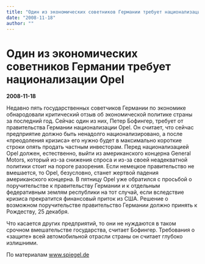 ```yaml
---
title: "Один из экономических советников Германии требует национализации Opel"
date: "2008-11-18"
author: ""
---
```


# Один из экономических советников Германии требует национализации Opel

**2008-11-18** 

Недавно пять государственных советчиков Германии по экономике обнародовали критический отзыв об экономической политике страны за последний год. Сейчас один из них, Петер Бофингер, требует от правительства Германии национализации Opel. Он считает, что сейчас предприятие должно быть ненадолго национализировано, а после «преодоления кризиса» его нужно будет в максимально короткие строки опять продать частным инвесторам. Перед национализацией Opel должен, естественно, выйти из американского концерна General Motors, который из-за снижения спроса и из-за своей неадекватной политики стоит на пороге разорения. Если немецкое правительство не вмешается, то Opel, безусловно, станет жертвой падения американского концерна. В пятницу Opel уже обратился с просьбой о поручительстве к правительству Германии и к отдельным федеративным землям республики на тот случай, если вследствие кризиса прекратится финансовый приток из США. Решение о возможном поручительстве правительство Германии должно принять к Рождеству, 25 декабря.

Что касается других предприятий, то они не нуждаются в таком срочном вмешательстве государства, считает Бофингер. Требования о «защите» всей автомобильной отрасли страны он считает глубоко излишними.

По материалам www.spiegel.de